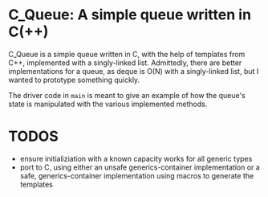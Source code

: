 # C_Queue: A simple queue written in C(++)

C_Queue is a simple queue written in C, with the help of templates
from C++, implemented with a singly-linked list. Admittedly, there
are better implementations for a queue, as deque is O(N) with a 
singly-linked list, but I wanted to prototype something quickly.

The driver code in `main` is meant to give an example of how the 
queue's state is manipulated with the various implemented methods.

# TODOS

- ensure initializiation with a known capacity works for all generic types
- port to C, using either an unsafe generics-container implementation or
a safe, generics-container implementation using macros to generate the 
templates
